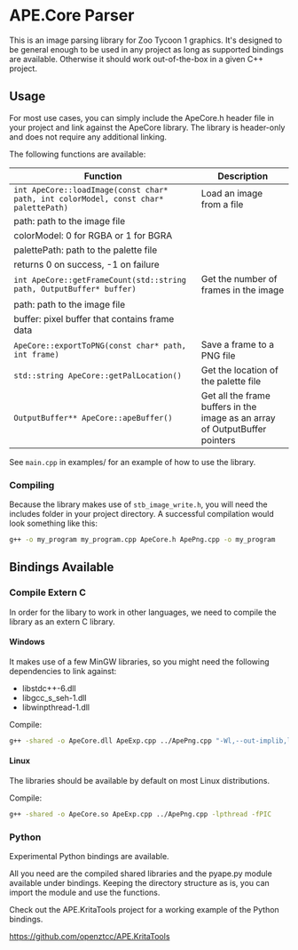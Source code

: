 # APE.Core Parser

This is an image parsing library for Zoo Tycoon 1 graphics. It's designed to be general enough to be used in any project as long as supported bindings are available. Otherwise it should work out-of-the-box in a given C++ project.

## Usage

For most use cases, you can simply include the ApeCore.h header file in your project and link against the ApeCore library. The library is header-only and does not require any additional linking. 

The following functions are available:

| Function | Description |
| --- | --- |
| `int ApeCore::loadImage(const char* path, int colorModel, const char* palettePath)` | Load an image from a file |
| path: path to the image file |
| colorModel: 0 for RGBA or 1 for BGRA |
| palettePath: path to the palette file |
| returns 0 on success, -1 on failure |
| `int ApeCore::getFrameCount(std::string path, OutputBuffer* buffer)` | Get the number of frames in the image |
| path: path to the image file |
| buffer: pixel buffer that contains frame data |
| `ApeCore::exportToPNG(const char* path, int frame)` | Save a frame to a PNG file |
| `std::string ApeCore::getPalLocation()` | Get the location of the palette file |
| `OutputBuffer** ApeCore::apeBuffer()` | Get all the frame buffers in the image as an array of OutputBuffer pointers |

See `main.cpp` in examples/ for an example of how to use the library.

### Compiling

Because the library makes use of `stb_image_write.h`, you will need the includes folder in your project directory. A successful compilation would look something like this:

```bash
g++ -o my_program my_program.cpp ApeCore.h ApePng.cpp -o my_program
```

## Bindings Available

### Compile Extern C

In order for the libary to work in other languages, we need to compile the library as an extern C library. 

#### Windows

It makes use of a few MinGW libraries, so you might need the following dependencies to link against:

- libstdc++-6.dll
- libgcc_s_seh-1.dll
- libwinpthread-1.dll

Compile:

```bash
g++ -shared -o ApeCore.dll ApeExp.cpp ../ApePng.cpp "-Wl,--out-implib,libapecore.a" -static-libgcc -static-libstdc++ -static -lpthread 
```

#### Linux

The libraries should be available by default on most Linux distributions. 

Compile:

```bash
g++ -shared -o ApeCore.so ApeExp.cpp ../ApePng.cpp -lpthread -fPIC
```

### Python

Experimental Python bindings are available.

All you need are the compiled shared libraries and the pyape.py module available under bindings. Keeping the directory structure as is, you can import the module and use the functions. 

Check out the APE.KritaTools project for a working example of the Python bindings.

https://github.com/openztcc/APE.KritaTools